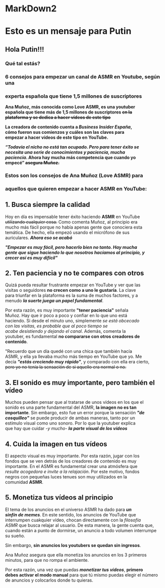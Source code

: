 # MarkDown2

# Esto es un mensaje para Putin  
## Hola Putin!!!  
### Qué tal estás?  

### **6 consejos para empezar un canal de ASMR en Youtube, según una**  
### **experta española que tiene 1,5 millones de suscriptores**  

**Ana Muñoz, más conocida como Love ASMR, es una youtuber**  
**española que tiene más de 1,5 millones de suscriptores ~~en la~~**  
**~~plataforma y se dedica a hacer vídeos de este tipo~~**  

**La creadora de contenido cuenta a *Business Insider España*,**  
**cómo fueron sus comienzos y cuáles son las claves para**  
**empezar a hacer vídeos de este tipo en YouTube.**  

***“Todavía el nicho no está tan ocupado. Pero para tener éxito se***  
***necesita una serie de conocimientos y paciencia, mucha***  
**_paciencia_. Ahora hay mucha más competencia que cuando yo**  
**empecé” ~~asegura Muñoz.~~**  

### Estos son los consejos de Ana Muñoz (Love ASMR) para  
### aquellos que quieren empezar a hacer ASMR en YouTube:  

## 1. Busca siempre la calidad  
Hoy en día es impensable tener éxito haciendo **ASMR** en YouTube  
~~utilizando cualquier cosa.~~ Como comenta Muñoz, al principio era  
mucho más fácil porque no había apenas gente que conociera esta  
temática. De hecho, ella empezó usando el micrófono de sus  
auriculares. ***Ahora eso se acabó***  

***"Empezar es muy fácil, pero hacerlo bien no tanto. Hay mucha  
gente que sigue haciendo lo que nosotros hacíamos al principio, y  
crecer así es muy difícil"***  

## 2. Ten paciencia y no te compares con otros  
Quizá pueda resultar frustrante empezar en YouTube y ver que las  
visitas o seguidores **no crecen como a uno le gustaría**. La clave  
para triunfar en la plataforma es la suma de muchos factores, y a  
menudo ***la suerte juega un papel fundamental***.  

Por esta razón, es muy importante **"tener paciencia"** señala  
Muñoz. Hay que ir poco a poco y confiar en lo que uno está  
haciendo. Si desde el minuto uno, simplemente _se está obcecado  
con las visitas, es probable que al poco tiempo se  
acabe desistiendo y dejando el canal_. Además, comenta la  
youtuber, es fundamental **no compararse con otros creadores de  
contenido**.

"Recuerdo que un día quedé con una chica que también hacía  
ASMR, y ella ya llevaba mucho más tiempo en YouTube que yo. Me  
decía ***"estás creciendo muy rápido"***, y comparado con ella era cierto,  
~~pero yo no tenía la sensación de si aquello era normal o no.~~  

## 3. El sonido es muy importante, pero también el vídeo  
Muchos pueden pensar que al tratarse de unos vídeos en los que el  
sonido es una parte fundamental del ASMR, **la imagen no es tan**  
**importante**. Sin embargo, esto fue un error porque la sensación ***"de  
cosquilleo"*** se puede producir de ambas maneras, tanto por un  
estímulo visual como uno sonoro. Por lo que la youtuber explica  
que hay que cuidar -_y mucho_- ***la parte visual de los vídeos***  

## 4. Cuida la imagen en tus vídeos  
El aspecto visual es muy importante. Por esta razón, jugar con los  
fondos que se ven detrás de los creadores de contenido es muy  
importante. En el ASMR es fundamental crear una atmósfera que  
_resulte acogedora e invite a la relajación_. Por este motivo, fondos  
negros con pequeñas luces tenues son muy utilizados en la  
comunidad **ASMR**.  

## 5. Monetiza tus vídeos al principio  
El tema de los anuncios en el universo ASMR ha dado para ***un  
sinfín de memes***. En este sentido, los anuncios de YouTube que  
interrumpen cuakquier vídeo, chocan directamente con la _filosofía  
ASMR_ que busca relajar al usuario. De esta manera, la gente cuenta que,  
cuando están a punto de dormirse, un anuncio a todo volumen interrumpe  
su sueño.  

Sin embargo, **sin anuncios los youtubers se quedan sin ingresos**.  

Ana Muñoz asegura que ella monetiza los anuncios en los 3 primeros  
minutos, para que no rompa el ambiente.  

Por esta razón, una vez que puedas ***monetizar tus vídeos***, **primero  
debes activar el modo manual** para que tú mismo puedas elegir el 
número de anuncios y colocarlos donde tu quieras.  

